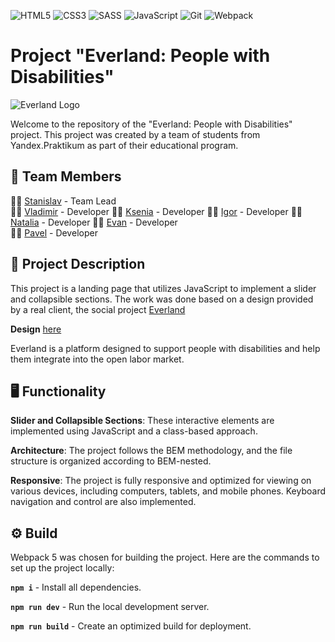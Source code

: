 ![HTML5](https://img.shields.io/badge/html5-%23E34F26.svg?style=for-the-badge&logo=html5&logoColor=white) ![CSS3](https://img.shields.io/badge/css3-%231572B6.svg?style=for-the-badge&logo=css3&logoColor=white) ![SASS](https://img.shields.io/badge/SASS-hotpink.svg?style=for-the-badge&logo=SASS&logoColor=white) ![JavaScript](https://img.shields.io/badge/javascript-%23323330.svg?style=for-the-badge&logo=javascript&logoColor=%23F7DF1E) ![Git](https://img.shields.io/badge/git-%23F05033.svg?style=for-the-badge&logo=git&logoColor=white) ![Webpack](https://img.shields.io/badge/webpack-%238DD6F9.svg?style=for-the-badge&logo=webpack&logoColor=black)
# Project "Everland: People with Disabilities" 

![Everland Logo](https://evland.ru/wp-content/uploads/2022/05/Logo.svg)  

Welcome to the repository of the "Everland: People with Disabilities" project. This project was created by a team of students from Yandex.Praktikum as part of their educational program.  

## 👥 Team Members
👨‍🏫 [Stanislav](https://github.com/sasketeen) - Team Lead  
👨‍💻 [Vladimir](https://github.com/Armagidosha) - Developer 
👩‍💻 [Ksenia](https://github.com/ksushw) - Developer 
👨‍💻 [Igor](https://github.com/igoKas) - Developer
👩‍💻 [Natalia](https://github.com/Natalica22) - Developer 
👨‍💻 [Evan](https://github.com/evanisrael) - Developer  
👨‍💻 [Pavel](https://github.com/Puvli) - Developer

## 📖 Project Description 
This project is a landing page that utilizes JavaScript to implement a slider and collapsible sections. The work was done based on a design provided by a real client, the social project [Everland](https://evland.ru/)

**Design** [here](https://www.figma.com/file/59a1PXM1KLWN0hWWMl1Kni/Everland-(Copy)?node-id=300%3A539)

Everland is a platform designed to support people with disabilities and help them integrate into the open labor market.

## 🖥️ Functionality

**Slider and Collapsible Sections**: These interactive elements are implemented using JavaScript and a class-based approach.

**Architecture**: The project follows the BEM methodology, and the file structure is organized according to BEM-nested.

**Responsive**: The project is fully responsive and optimized for viewing on various devices, including computers, tablets, and mobile phones. Keyboard navigation and control are also implemented.

## ⚙️ Build
Webpack 5 was chosen for building the project. Here are the commands to set up the project locally:

**`npm i`** - Install all dependencies.

**`npm run dev`** - Run the local development server.

**`npm run build`** - Create an optimized build for deployment.
